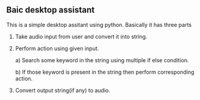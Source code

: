 ## Baic desktop assistant
This is a simple desktop assitant using python.
Basically it has three parts
1. Take audio input from user and convert it into string.
2. Perform action using given input.

	a) Search some keyword in the string using multiple if else condition.
	
	b) If those keyword is present in the string then perform corresponding action.
3. Convert output string(if any) to audio.
